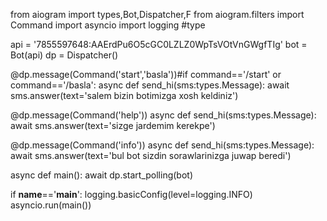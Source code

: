 from aiogram import types,Bot,Dispatcher,F
from aiogram.filters import Command
import asyncio
import logging
#type

api = '7855597648:AAErdPu6O5cGC0LZLZ0WpTsVOtVnGWgfTIg'
bot = Bot(api)
dp = Dispatcher()

@dp.message(Command('start','basla'))#if command=='/start' or command=='/basla':
async def send_hi(sms:types.Message):
    await sms.answer(text='salem bizin botimizga xosh keldiniz')

@dp.message(Command('help'))
async def send_hi(sms:types.Message):
    await sms.answer(text='sizge jardemim  kerekpe')

@dp.message(Command('info'))
async def send_hi(sms:types.Message):
    await sms.answer(text='bul bot sizdin sorawlarinizga juwap beredi')


async def main():
    await dp.start_polling(bot)


if __name__=='__main__':
    logging.basicConfig(level=logging.INFO)
    asyncio.run(main())



